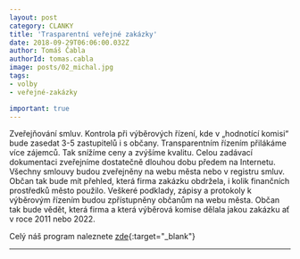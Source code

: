 ```yaml
---
layout: post
category: CLANKY
title: 'Trasparentní veřejné zakázky'
date: 2018-09-29T06:06:00.032Z
author: Tomáš Čabla
authorId: tomas.cabla
image: posts/02_michal.jpg
tags: 
- volby 
- veřejné-zakázky

important: true
---
```

Zveřejňování smluv. Kontrola při výběrových řízení, kde v „hodnotící komisi“ bude zasedat 3-5 zastupitelů i s občany. Transparentním řízením přilákáme více zájemců. Tak snížíme ceny a zvýšíme kvalitu. Celou zadávací dokumentaci zveřejníme dostatečně dlouhou dobu předem na Internetu. Všechny smlouvy budou zveřejněny na webu města nebo v registru smluv. Občan tak bude mít přehled, která firma zakázku obdržela, i kolik finančních prostředků město použilo. 
Veškeré podklady, zápisy a protokoly k výběrovým řízením budou zpřístupněny občanům na webu města. Občan tak bude vědět, která firma a která výběrová komise dělala jakou zakázku ať v roce 2011 nebo 2022. 

Celý náš program naleznete [zde](https://napajedla.pirati.cz/program/){:target="_blank"}
- - -

